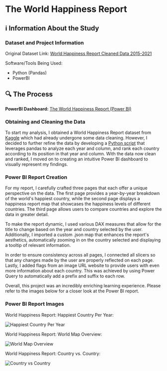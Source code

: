 <h1>The World Happiness Report</h1>

<h2>ℹ️ Information About the Study</h2>
<h3>Dataset and Project Information</h3>

Original Dataset Link: <a href = "https://www.kaggle.com/code/mayzannilarthein44/world-happiness-report-data-cleaning">World Happiness Report Cleaned Data 2015-2021</a>

Software/Tools Being Used:
- Python (Pandas)
- PowerBI

<h2>🔍 The Process</h2>
<b>PowerBI Dashboard:</b> <a href="https://app.powerbi.com/view?r=eyJrIjoiNTcyYjY4Y2ItMDgzMS00MjAwLWEyMjYtNzhhYWIzNDdkZjE1IiwidCI6ImU0YTdiMmYwLTRkM2QtNDI0OC05YTdiLWEyNjQ4ZTIzN2MxNSIsImMiOjF9&pageName=ReportSectionc1b182ee40bc969bbaba">The World Happiness Report (Power BI)</a>
<h3>Obtaining and Cleaning the Data</h3>

To start my analysis, I obtained a World Happiness Report dataset from <a href="https://www.kaggle.com/code/mayzannilarthein44/world-happiness-report-data-cleaning">Kaggle</a> which had already undergone some data cleaning. However, I decided to further refine the data by developing a <a href="HappinessReportDataCleaning.py">Python script</a> that leverages pandas to analyze each year and column, and rank each country according to its position in that year and column. With the data now clean and ranked, I moved on to creating an intuitive Power BI dashboard to visually represent my findings.

<h3>Power BI Report Creation</h3>

For my report, I carefully crafted three pages that each offer a unique perspective on the data. The first page provides a year-by-year breakdown of the world's happiest country, while the second page displays a happiness report map that showcases the happiness levels of different countries. The third page allows users to compare countries and explore the data in greater detail.

To make the report dynamic, I used various DAX measures that allow for the title to change based on the year and country selected by the user. Additionally, I imported a custom .json map that enhances the report's aesthetics, automatically zooming in on the country selected and displaying a tooltip of relevant information.

In order to ensure consistency across all pages, I connected all slicers so that any changes made by the user are properly reflected on each page. Lastly, I added flags from an image URL website to provide users with even more information about each country. This was achieved by using Power Query to automatically add a prefix and suffix to each row.

Overall, this project was an incredibly enriching learning experience. Please refer to the images below for a closer look at the Power BI report.

<h3>Power BI Report Images</h3>

World Happiness Report: Happiest Country Per Year:

![Happiest Country Per Year](https://user-images.githubusercontent.com/130507070/235213154-d88a9c24-a7c6-49e3-b454-c5ab8bd95b36.png)

World Happiness Report: World Map Overview:

![World Map Overview](https://user-images.githubusercontent.com/130507070/235213371-ab3b06f3-6fb4-4fc9-b990-1f53353a192e.png)

World Happiness Report: Country vs. Country:

![Country vs  Country](https://user-images.githubusercontent.com/130507070/235213620-ec24152d-1391-45de-8b9a-8c9c287575ff.png)
